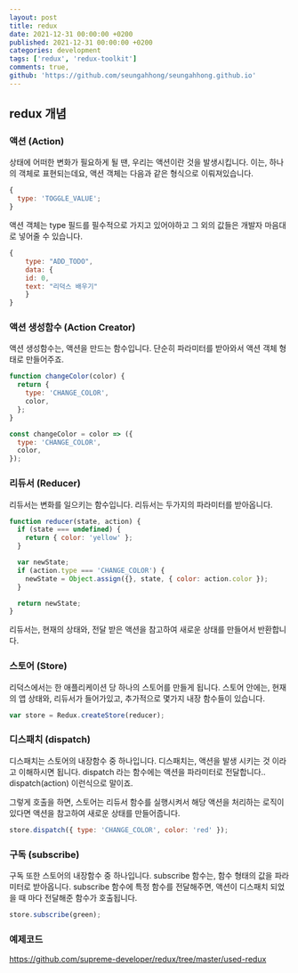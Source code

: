 ```yaml
---
layout: post
title: redux
date: 2021-12-31 00:00:00 +0200
published: 2021-12-31 00:00:00 +0200
categories: development
tags: ['redux', 'redux-toolkit']
comments: true,
github: 'https://github.com/seungahhong/seungahhong.github.io'
---
```


## redux 개념

### 액션 (Action)

상태에 어떠한 변화가 필요하게 될 땐, 우리는 액션이란 것을 발생시킵니다. 이는, 하나의 객체로 표현되는데요, 액션 객체는 다음과 같은 형식으로 이뤄져있습니다.

```javascript
{
  type: 'TOGGLE_VALUE';
}
```

액션 객체는 type 필드를 필수적으로 가지고 있어야하고 그 외의 값들은 개발자 마음대로 넣어줄 수 있습니다.

```javascript
{
    type: "ADD_TODO",
    data: {
    id: 0,
    text: "리덕스 배우기"
    }
}
```

### 액션 생성함수 (Action Creator)

액션 생성함수는, 액션을 만드는 함수입니다. 단순히 파라미터를 받아와서 액션 객체 형태로 만들어주죠.

```javascript
function changeColor(color) {
  return {
    type: 'CHANGE_COLOR',
    color,
  };
}

const changeColor = color => ({
  type: 'CHANGE_COLOR',
  color,
});
```

### 리듀서 (Reducer)

리듀서는 변화를 일으키는 함수입니다. 리듀서는 두가지의 파라미터를 받아옵니다.

```javascript
function reducer(state, action) {
  if (state === undefined) {
    return { color: 'yellow' };
  }

  var newState;
  if (action.type === 'CHANGE_COLOR') {
    newState = Object.assign({}, state, { color: action.color });
  }

  return newState;
}
```

리듀서는, 현재의 상태와, 전달 받은 액션을 참고하여 새로운 상태를 만들어서 반환합니다.

### 스토어 (Store)

리덕스에서는 한 애플리케이션 당 하나의 스토어를 만들게 됩니다. 스토어 안에는, 현재의 앱 상태와, 리듀서가 들어가있고, 추가적으로 몇가지 내장 함수들이 있습니다.

```javascript
var store = Redux.createStore(reducer);
```

### 디스패치 (dispatch)

디스패치는 스토어의 내장함수 중 하나입니다. 디스패치는, 액션을 발생 시키는 것 이라고 이해하시면 됩니다. dispatch 라는 함수에는 액션을 파라미터로 전달합니다.. dispatch(action) 이런식으로 말이죠.

그렇게 호출을 하면, 스토어는 리듀서 함수를 실행시켜서 해당 액션을 처리하는 로직이 있다면 액션을 참고하여 새로운 상태를 만들어줍니다.

```javascript
store.dispatch({ type: 'CHANGE_COLOR', color: 'red' });
```

### 구독 (subscribe)

구독 또한 스토어의 내장함수 중 하나입니다. subscribe 함수는, 함수 형태의 값을 파라미터로 받아옵니다. subscribe 함수에 특정 함수를 전달해주면, 액션이 디스패치 되었을 때 마다 전달해준 함수가 호출됩니다.

```javascript
store.subscribe(green);
```

### 예제코드

<a href="https://github.com/supreme-developer/redux/tree/master/used-redux" target="_blank" style="font-size=30px; color: #4dabf7; text-decoration:underline;">https://github.com/supreme-developer/redux/tree/master/used-redux</a>
